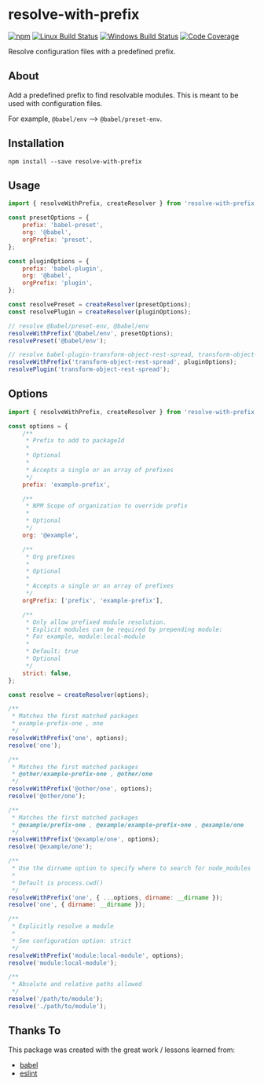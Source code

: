 # resolve-with-prefix

[![npm](https://img.shields.io/npm/v/resolve-with-prefix.svg?label=npm%20version)](https://www.npmjs.com/package/resolve-with-prefix)
[![Linux Build Status](https://img.shields.io/circleci/project/github/chrisblossom/resolve-with-prefix/master.svg?label=linux%20build)](https://circleci.com/gh/chrisblossom/resolve-with-prefix/tree/master)
[![Windows Build Status](https://img.shields.io/appveyor/ci/chrisblossom/resolve-with-prefix/master.svg?label=windows%20build)](https://ci.appveyor.com/project/chrisblossom/resolve-with-prefix/branch/master)
[![Code Coverage](https://img.shields.io/codecov/c/github/chrisblossom/resolve-with-prefix/master.svg)](https://codecov.io/gh/chrisblossom/resolve-with-prefix/branch/master)

Resolve configuration files with a predefined prefix.

## About

Add a predefined prefix to find resolvable modules. This is meant to be used with configuration files.

For example, `@babel/env` --> `@babel/preset-env`.

## Installation

`npm install --save resolve-with-prefix`

## Usage

```js
import { resolveWithPrefix, createResolver } from 'resolve-with-prefix';

const presetOptions = {
    prefix: 'babel-preset',
    org: '@babel',
    orgPrefix: 'preset',
};

const pluginOptions = {
    prefix: 'babel-plugin',
    org: '@babel',
    orgPrefix: 'plugin',
};

const resolvePreset = createResolver(presetOptions);
const resolvePlugin = createResolver(pluginOptions);

// resolve @babel/preset-env, @babel/env
resolveWithPrefix('@babel/env', presetOptions);
resolvePreset('@babel/env');

// resolve babel-plugin-transform-object-rest-spread, transform-object-rest-spread
resolveWithPrefix('transform-object-rest-spread', pluginOptions);
resolvePlugin('transform-object-rest-spread');
```

## Options

```js
import { resolveWithPrefix, createResolver } from 'resolve-with-prefix';

const options = {
    /**
     * Prefix to add to packageId
     *
     * Optional
     *
     * Accepts a single or an array of prefixes
     */
    prefix: 'example-prefix',

    /**
     * NPM Scope of organization to override prefix
     *
     * Optional
     */
    org: '@example',

    /**
     * Org prefixes
     *
     * Optional
     *
     * Accepts a single or an array of prefixes
     */
    orgPrefix: ['prefix', 'example-prefix'],

    /**
     * Only allow prefixed module resolution.
     * Explicit modules can be required by prepending module:
     * For example, module:local-module
     *
     * Default: true
     * Optional
     */
    strict: false,
};

const resolve = createResolver(options);

/**
 * Matches the first matched packages
 * example-prefix-one , one
 */
resolveWithPrefix('one', options);
resolve('one');

/**
 * Matches the first matched packages
 * @other/example-prefix-one , @other/one
 */
resolveWithPrefix('@other/one', options);
resolve('@other/one');

/**
 * Matches the first matched packages
 * @example/prefix-one , @example/example-prefix-one , @example/one
 */
resolveWithPrefix('@example/one', options);
resolve('@example/one');

/**
 * Use the dirname option to specify where to search for node_modules
 *
 * Default is process.cwd()
 */
resolveWithPrefix('one', { ...options, dirname: __dirname });
resolve('one', { dirname: __dirname });

/**
 * Explicitly resolve a module
 *
 * See configuration option: strict
 */
resolveWithPrefix('module:local-module', options);
resolve('module:local-module');

/**
 * Absolute and relative paths allowed
 */
resolve('/path/to/module');
resolve('./path/to/module');
```

## Thanks To

This package was created with the great work / lessons learned from:

-   [babel](https://github.com/babel/babel/)
-   [eslint](https://github.com/eslint/eslint)
